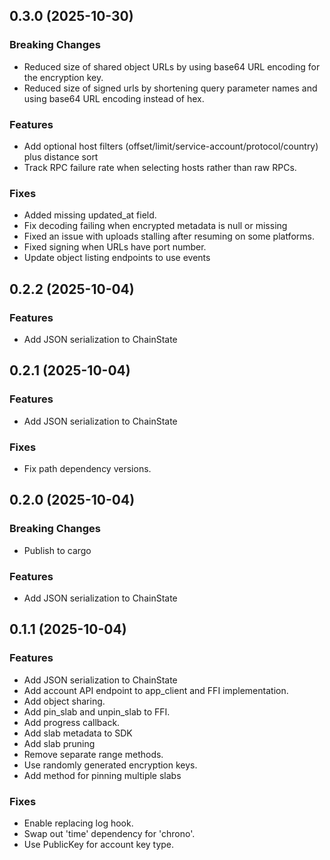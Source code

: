## 0.3.0 (2025-10-30)

### Breaking Changes

- Reduced size of shared object URLs by using base64 URL encoding for the encryption key.
- Reduced size of signed urls by shortening query parameter names and using base64 URL encoding instead of hex.

### Features

- Add optional host filters (offset/limit/service-account/protocol/country) plus distance sort
- Track RPC failure rate when selecting hosts rather than raw RPCs.

### Fixes

- Added missing updated_at field.
- Fix decoding failing when encrypted metadata is null or missing
- Fixed an issue with uploads stalling after resuming on some platforms.
- Fixed signing when URLs have port number.
- Update object listing endpoints to use events

## 0.2.2 (2025-10-04)

### Features

- Add JSON serialization to ChainState

## 0.2.1 (2025-10-04)

### Features

- Add JSON serialization to ChainState

### Fixes

- Fix path dependency versions.

## 0.2.0 (2025-10-04)

### Breaking Changes

- Publish to cargo

### Features

- Add JSON serialization to ChainState

## 0.1.1 (2025-10-04)

### Features

- Add JSON serialization to ChainState
- Add account API endpoint to app_client and FFI implementation.
- Add object sharing.
- Add pin_slab and unpin_slab to FFI.
- Add progress callback.
- Add slab metadata to SDK
- Add slab pruning
- Remove separate range methods.
- Use randomly generated encryption keys.
- Add method for pinning multiple slabs

### Fixes

- Enable replacing log hook.
- Swap out 'time' dependency for 'chrono'.
- Use PublicKey for account key type.

